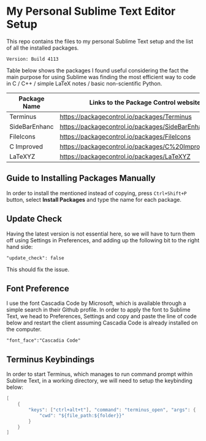# My Personal Sublime Text Editor Setup 
This repo contains the files to my personal Sublime Text setup and the list of all the installed packages.  
  
```Version: Build 4113```
  
Table below shows the packages I found useful considering the fact the main purpose for using Sublime was finding the most efficient way to code in C / C++ / simple LaTeX notes / basic non-scientific Python.  

| Package Name  | Links to the Package Control website                   |
|---------------|--------------------------------------------------------|
| Terminus      | https://packagecontrol.io/packages/Terminus            |
| SideBarEnhanc | https://packagecontrol.io/packages/SideBarEnhancements |
| FileIcons     | https://packagecontrol.io/packages/FileIcons           |
| C Improved    | https://packagecontrol.io/packages/C%20Improved        |
| LaTeXYZ       | https://packagecontrol.io/packages/LaTeXYZ        |
## Guide to Installing Packages Manually
In order to install the mentioned instead of copying, press ```Ctrl+Shift+P``` button, select **Install Packages** and type the name for each package.  
## Update Check 
Having the latest version is not essential here, so we will have to turn them off using Settings in Preferences, and adding up the following bit to the right hand side:  
  
```"update_check": false```
  
This should fix the issue.  
## Font Preference
I use the font Cascadia Code by Microsoft, which is available through a simple search in their Github profile. In order to apply the font to Sublime Text, we head to Preferences, Settings and copy and paste the line of code below and restart the client assuming Cascadia Code is already installed on the computer.  
  
```"font_face":"Cascadia Code"```
## Terminus Keybindings
In order to start Terminus, which manages to run command prompt within Sublime Text, in a working directory, we will need to setup the keybinding below:   
  
```c
[
    { 
        "keys": ["ctrl+alt+t"], "command": "terminus_open", "args": {
            "cwd": "${file_path:${folder}}"
        }
    }
]
```
